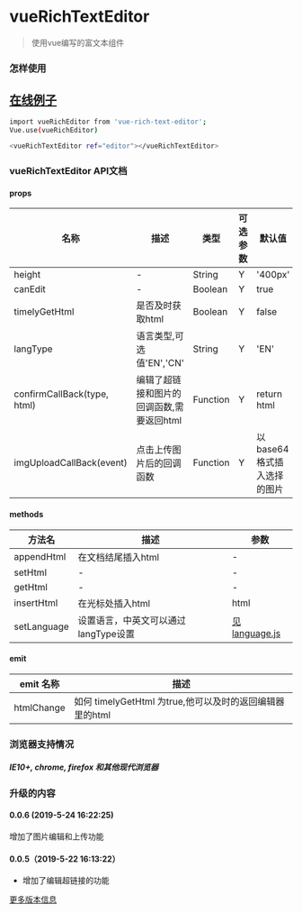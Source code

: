 # vueRichTextEditor

> 使用vue编写的富文本组件

### 怎样使用

## [在线例子](http://www.bqmyweb.cn/vuerichtexteditor/)

``` bash
import vueRichEditor from 'vue-rich-text-editor';
Vue.use(vueRichEditor)

<vueRichTextEditor ref="editor"></vueRichTextEditor>
```

### vueRichTextEditor API文档

#### props

|名称|描述|类型|可选参数|默认值|
|----------|--------|----------|----------|----------|
|height|-|String|Y|'400px'|
|canEdit|-|Boolean|Y|true|
|timelyGetHtml|是否及时获取html|Boolean|Y|false|
|langType|语言类型,可选值'EN','CN'|String|Y|'EN'|
|confirmCallBack(type, html)|编辑了超链接和图片的回调函数,需要返回html|Function|Y|return html|
|imgUploadCallBack(event)|点击上传图片后的回调函数|Function|Y|以base64格式插入选择的图片|

#### methods

|方法名|描述|参数|
|----------|--------|----------|
|appendHtml|在文档结尾插入html|-|
|setHtml|-|-|
|getHtml|-|-|
|insertHtml|在光标处插入html|html|
|setLanguage|设置语言，中英文可以通过langType设置|[见language.js](https://github.com/ArchieHurry/vueRichTextEditor/tree/master/src/components/language.js)|

#### emit
|emit 名称|描述|
|--------------|--------------|
|htmlChange|如何 timelyGetHtml 为true,他可以及时的返回编辑器里的html|

### 浏览器支持情况

##### IE10+, chrome, firefox 和其他现代浏览器

### 升级的内容

#### 0.0.6 (2019-5-24 16:22:25)

增加了图片编辑和上传功能

#### 0.0.5（2019-5-22 16:13:22）

- 增加了编辑超链接的功能

[更多版本信息](https://github.com/ArchieHurry/vueRichTextEditor/blob/master/version.md)

